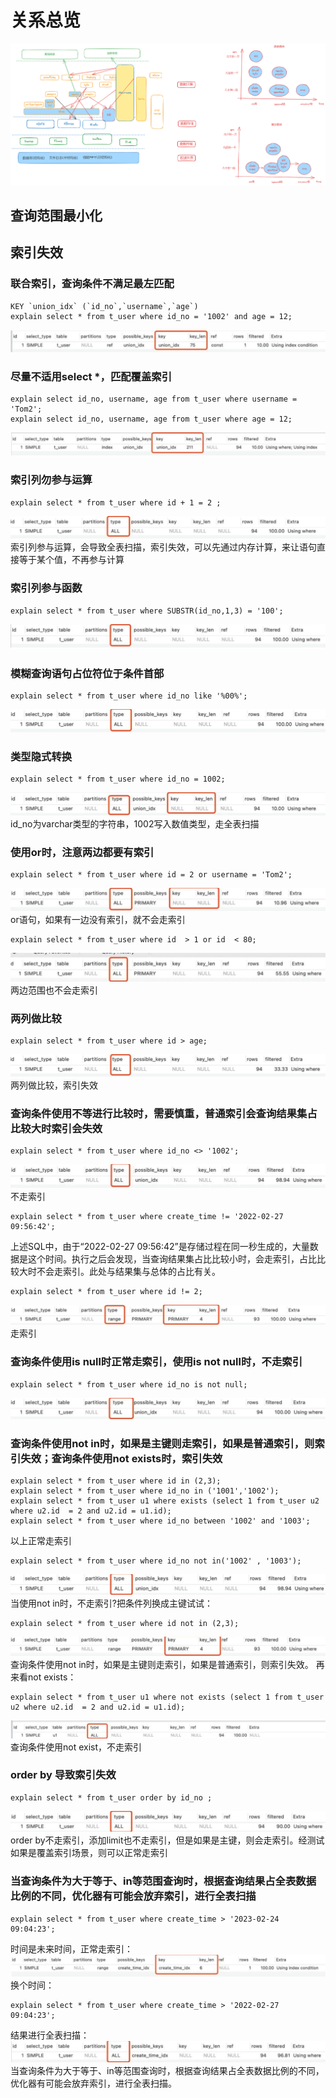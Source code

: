 
# 关系总览

![img.png](img.png)

## 查询范围最小化


## 索引失效
### 联合索引，查询条件不满足最左匹配
~~~
KEY `union_idx` (`id_no`,`username`,`age`)
explain select * from t_user where id_no = '1002' and age = 12;
~~~
![img_1.png](img_1.png)

### 尽量不适用select *，匹配覆盖索引
~~~
explain select id_no, username, age from t_user where username = 'Tom2';
explain select id_no, username, age from t_user where age = 12;
~~~
![img_2.png](img_2.png)

### 索引列勿参与运算
~~~
explain select * from t_user where id + 1 = 2 ;
~~~
![img_3.png](img_3.png)
索引列参与运算，会导致全表扫描，索引失效，可以先通过内存计算，来让语句直接等于某个值，不再参与计算

### 索引列参与函数
~~~
explain select * from t_user where SUBSTR(id_no,1,3) = '100';
~~~
![img_4.png](img_4.png)
### 模糊查询语句占位符位于条件首部
~~~
explain select * from t_user where id_no like '%00%';
~~~
![img_5.png](img_5.png)

### 类型隐式转换
~~~
explain select * from t_user where id_no = 1002;
~~~
![img_6.png](img_6.png)
id_no为varchar类型的字符串，1002写入数值类型，走全表扫描
### 使用or时，注意两边都要有索引
~~~
explain select * from t_user where id = 2 or username = 'Tom2';
~~~
![img_7.png](img_7.png)
or语句，如果有一边没有索引，就不会走索引
~~~
explain select * from t_user where id  > 1 or id  < 80;
~~~
![img_8.png](img_8.png)
两边范围也不会走索引

### 两列做比较
~~~
explain select * from t_user where id > age;
~~~
![img_9.png](img_9.png)
两列做比较，索引失效

### 查询条件使用不等进行比较时，需要慎重，普通索引会查询结果集占比较大时索引会失效
~~~
explain select * from t_user where id_no <> '1002';
~~~
![img_10.png](img_10.png)
不走索引

~~~
explain select * from t_user where create_time != '2022-02-27 09:56:42';
~~~
上述SQL中，由于“2022-02-27 09:56:42”是存储过程在同一秒生成的，大量数据是这个时间。执行之后会发现，当查询结果集占比比较小时，会走索引，占比比较大时不会走索引。此处与结果集与总体的占比有关。

~~~
explain select * from t_user where id != 2;
~~~
![img_11.png](img_11.png)
走索引

### 查询条件使用is null时正常走索引，使用is not null时，不走索引
~~~
explain select * from t_user where id_no is not null;
~~~
![img_12.png](img_12.png)

### 查询条件使用not in时，如果是主键则走索引，如果是普通索引，则索引失效；查询条件使用not exists时，索引失效
~~~
explain select * from t_user where id in (2,3);
explain select * from t_user where id_no in ('1001','1002');
explain select * from t_user u1 where exists (select 1 from t_user u2 where u2.id  = 2 and u2.id = u1.id);
explain select * from t_user where id_no between '1002' and '1003';
~~~
以上正常走索引
~~~
explain select * from t_user where id_no not in('1002' , '1003');
~~~
![img_13.png](img_13.png)
当使用not in时，不走索引?把条件列换成主键试试：
~~~
explain select * from t_user where id not in (2,3);
~~~
![img_14.png](img_14.png)
查询条件使用not in时，如果是主键则走索引，如果是普通索引，则索引失效。
再来看not exists：
~~~
explain select * from t_user u1 where not exists (select 1 from t_user u2 where u2.id  = 2 and u2.id = u1.id);
~~~
![img_15.png](img_15.png)
查询条件使用not exist，不走索引

### order by 导致索引失效
~~~
explain select * from t_user order by id_no ;
~~~
![img_16.png](img_16.png)
order by不走索引，添加limit也不走索引，但是如果是主键，则会走索引。经测试如果是覆盖索引场景，则可以正常走索引

### 当查询条件为大于等于、in等范围查询时，根据查询结果占全表数据比例的不同，优化器有可能会放弃索引，进行全表扫描
~~~
explain select * from t_user where create_time > '2023-02-24 09:04:23';
~~~
时间是未来时间，正常走索引：
![img_17.png](img_17.png)
换个时间：
~~~
explain select * from t_user where create_time > '2022-02-27 09:04:23';
~~~
结果进行全表扫描：
![img_18.png](img_18.png)
当查询条件为大于等于、in等范围查询时，根据查询结果占全表数据比例的不同，优化器有可能会放弃索引，进行全表扫描。





